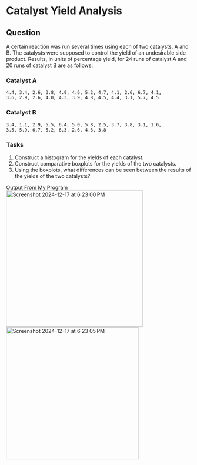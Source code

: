 
# Catalyst Yield Analysis

## Question

A certain reaction was run several times using each of two catalysts, A and B. The catalysts were supposed to control the yield of an undesirable side product. Results, in units of percentage yield, for 24 runs of catalyst A and 20 runs of catalyst B are as follows:

### Catalyst A
```
4.4, 3.4, 2.6, 3.8, 4.9, 4.6, 5.2, 4.7, 4.1, 2.6, 6.7, 4.1, 
3.6, 2.9, 2.6, 4.0, 4.3, 3.9, 4.8, 4.5, 4.4, 3.1, 5.7, 4.5
```

### Catalyst B
```
3.4, 1.1, 2.9, 5.5, 6.4, 5.0, 5.8, 2.5, 3.7, 3.8, 3.1, 1.6, 
3.5, 5.9, 6.7, 5.2, 6.3, 2.6, 4.3, 3.8
```

### Tasks
1. Construct a histogram for the yields of each catalyst.
2. Construct comparative boxplots for the yields of the two catalysts.
3. Using the boxplots, what differences can be seen between the results of the yields of the two catalysts?


Output From My Program<br>
<img width="372" alt="Screenshot 2024-12-17 at 6 23 00 PM" src="https://github.com/user-attachments/assets/22bfa57c-cf2b-46d4-b003-aabe6a5bb63a" /> <br>
<img width="360" alt="Screenshot 2024-12-17 at 6 23 05 PM" src="https://github.com/user-attachments/assets/8119d7e8-a856-403e-8e99-640e44e3fd1a" /> <br>






